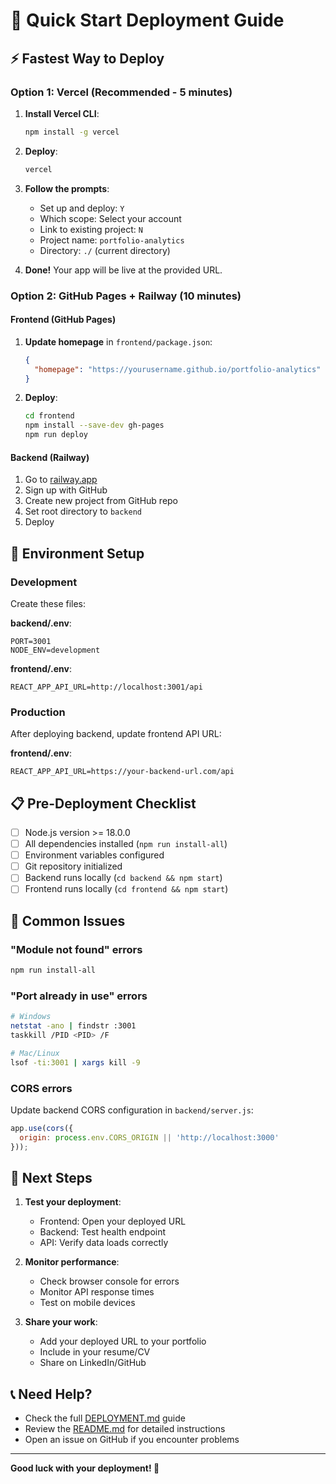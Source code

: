 # 🚀 Quick Start Deployment Guide

## ⚡ Fastest Way to Deploy

### Option 1: Vercel (Recommended - 5 minutes)

1. **Install Vercel CLI**:
   ```bash
   npm install -g vercel
   ```

2. **Deploy**:
   ```bash
   vercel
   ```

3. **Follow the prompts**:
   - Set up and deploy: `Y`
   - Which scope: Select your account
   - Link to existing project: `N`
   - Project name: `portfolio-analytics`
   - Directory: `./` (current directory)

4. **Done!** Your app will be live at the provided URL.

### Option 2: GitHub Pages + Railway (10 minutes)

#### Frontend (GitHub Pages)
1. **Update homepage** in `frontend/package.json`:
   ```json
   {
     "homepage": "https://yourusername.github.io/portfolio-analytics"
   }
   ```

2. **Deploy**:
   ```bash
   cd frontend
   npm install --save-dev gh-pages
   npm run deploy
   ```

#### Backend (Railway)
1. Go to [railway.app](https://railway.app)
2. Sign up with GitHub
3. Create new project from GitHub repo
4. Set root directory to `backend`
5. Deploy

## 🔧 Environment Setup

### Development
Create these files:

**backend/.env**:
```env
PORT=3001
NODE_ENV=development
```

**frontend/.env**:
```env
REACT_APP_API_URL=http://localhost:3001/api
```

### Production
After deploying backend, update frontend API URL:

**frontend/.env**:
```env
REACT_APP_API_URL=https://your-backend-url.com/api
```

## 📋 Pre-Deployment Checklist

- [ ] Node.js version >= 18.0.0
- [ ] All dependencies installed (`npm run install-all`)
- [ ] Environment variables configured
- [ ] Git repository initialized
- [ ] Backend runs locally (`cd backend && npm start`)
- [ ] Frontend runs locally (`cd frontend && npm start`)

## 🚨 Common Issues

### "Module not found" errors
```bash
npm run install-all
```

### "Port already in use" errors
```bash
# Windows
netstat -ano | findstr :3001
taskkill /PID <PID> /F

# Mac/Linux
lsof -ti:3001 | xargs kill -9
```

### CORS errors
Update backend CORS configuration in `backend/server.js`:
```javascript
app.use(cors({
  origin: process.env.CORS_ORIGIN || 'http://localhost:3000'
}));
```

## 🎯 Next Steps

1. **Test your deployment**:
   - Frontend: Open your deployed URL
   - Backend: Test health endpoint
   - API: Verify data loads correctly

2. **Monitor performance**:
   - Check browser console for errors
   - Monitor API response times
   - Test on mobile devices

3. **Share your work**:
   - Add your deployed URL to your portfolio
   - Include in your resume/CV
   - Share on LinkedIn/GitHub

## 📞 Need Help?

- Check the full [DEPLOYMENT.md](DEPLOYMENT.md) guide
- Review the [README.md](README.md) for detailed instructions
- Open an issue on GitHub if you encounter problems

---

**Good luck with your deployment! 🚀**
